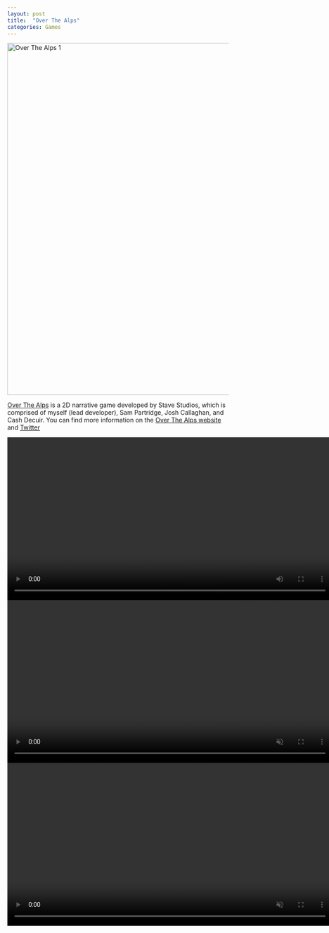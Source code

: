```yaml
---
layout: post
title:  "Over The Alps"
categories: Games
---
```


<a href="{{site.url}}/games/2018/07/24/over-the-alps.html"><img src="{{site.url}}/assets/img/otaScreenshot1.jpg" alt="Over The Alps 1" width="800px"/></a>

<a href="https://overthealpsgame.com/" target="blank">Over The Alps</a> is a 2D narrative game developed by Stave Studios, which is comprised of myself (lead developer), Sam Partridge, Josh Callaghan, and Cash Decuir. You can find more information on the <a href="https://overthealpsgame.com/" target="blank">Over The Alps website</a> and <a href="https://twitter.com/overthealpsgame" target="blank">Twitter</a>

<video width="740" controls>
  <source src="{{site.url}}/assets/video/Over The Alps Gameplay Trailer.mp4" type="video/mp4">
</video>

<video width="740" autoplay loop muted>
  <source src="{{site.url}}/assets/video/ota2.mp4" type="video/mp4">
</video>

<video width="740" autoplay loop muted>
  <source src="{{site.url}}/assets/video/ota4.mp4" type="video/mp4">
</video>